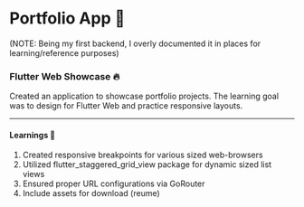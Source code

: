 # Portfolio App 💼

(NOTE: Being my first backend, I overly documented it in places for learning/reference purposes)

### Flutter Web Showcase 🔥

Created an application to showcase portfolio projects.
The learning goal was to design for Flutter Web and practice responsive layouts.

---

#### Learnings 🎯

1. Created responsive breakpoints for various sized web-browsers
2. Utilized flutter_staggered_grid_view package for dynamic sized list views
3. Ensured proper URL configurations via GoRouter
4. Include assets for download (reume)

